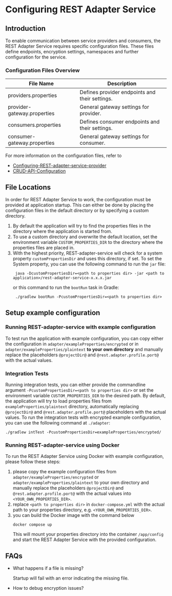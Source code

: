 # Configuring REST Adapter Service


## Introduction
To enable communication between service providers and consumers, the REST Adapter Service requires specific configuration files. These files define endpoints, encryption settings, namespaces and further configuration for the service.

### Configuration Files Overview
<table>
  <thead>
    <tr>
      <th>File Name</th>
      <th>Description</th>
    </tr>
  </thead>
  <tbody>
    <tr>
      <td>providers.properties</td>
      <td>Defines provider endpoints and their settings.</td>
    </tr>
    <tr>
      <td>provider-gateway.properties</td>
      <td>General gateway settings for provider.</td>
    </tr>
    <tr>
      <td>consumers.properties</td>
      <td>Defines consumer endpoints and their settings.</td>
    </tr>
    <tr>
      <td>consumer-gateway.properties</td>
      <td>General gateway settings for consumer.</td>
    </tr>
  </tbody>
</table>

For more information on the configuration files, refer to 
- [Configuring-REST-adapter-service-provider](Configuring-REST-adapter-service-provider.md)
- [CRUD-API-Configuration](CRUD-API-Configuration.md)

## File Locations
In order for REST Adapter Service to work, the configuration must be provided at application startup. This can either be done by placing the configuration files in the default directory or by specifying a custom directory.

1. By default the application will try to find the properties files in the directory where the application is started from.
2. To use a custom directory and overwrite the default location, set the environment variable `CUSTOM_PROPERTIES_DIR` to the directory where the properties files are placed in.
3. With the highest priority, REST-adapter-service will check for a system property `customPropertiesDir` and uses this directory, if set.
    To set the System property, you can use the following command to run the `jar` file:
    ```
     java -DcustomPropertiesDir=<path to properties dir> -jar <path to application>/rest-adapter-service-x.x.x.jar
    ```
   or this command to run the `bootRun` task in Gradle:
    ```
     ./gradlew bootRun -PcustomPropertiesDir=<path to properties dir>
    ```

## Setup example configuration

### Running REST-adapter-service with example configuration
To test run the application with example configuration, you can copy either the configuration in `adapter/exampleProperties/encrypted` or in `adapter/exampleProperties/plaintext` **to your own directory** and manually replace the placeholders `@projectDir@` and `@rest.adapter.profile.port@` with the actual values.

### Integration Tests
Running integration tests, you can either provide the commandline argument `-PcustomPropertiesDir=<path to properties dir>` or set the environment variable `CUSTOM_PROPERTIES_DIR` to the desired path. By default, the application will try to load properties files from `exampleProperties/plaintext` directory, automatically replacing `@projectDir@` and `@rest.adapter.profile.port@` placeholders with the actual values. 
To run the integration tests with encrypted example configuration, you can use the following command at `./adapter`:
```
./gradlew intTest -PcustomPropertiesDir=exampleProperties/encrypted/
```

### Running REST-adapter-service using Docker 
To run the REST Adapter Service using Docker with example configuration, please follow these steps:
1. please copy the example configuration files from `adapter/exampleProperties/encrypted` or `adapter/exampleProperties/plaintext` to your own directory and manually replace the placeholders `@projectDir@` and `@rest.adapter.profile.port@` with the actual values into `<YOUR_OWN_PROPERTIES_DIR>`.
2. replace `<path to properties dir>` in `docker-compose.yml` with the actual path to your properties directory, e.g. `<YOUR_OWN_PROPERTIES_DIR>`.
3. you can build the Docker image with the command below
    ```
    docker compose up 
    ```
   This will mount your properties directory into the container `/app/config` and start the REST Adapter Service with the provided configuration.


## FAQs
- What happens if a file is missing?

   Startup will fail with an error indicating the missing file.

- How to debug encryption issues?
   
